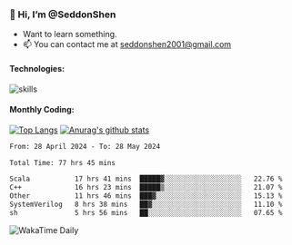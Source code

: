### 👋 Hi, I’m @SeddonShen
- Want to learn something.
- 📫 You can contact me at seddonshen2001@gmail.com

#### Technologies:

![skills](https://skillicons.dev/icons?i=scala,js,html,css,bootstrap,jquery,c,cpp,cloudflare,django,docker,flask,git,github,githubactions,linux,latex,mysql,nodejs,ps,php,pr,py,raspberrypi,redis,unreal,v,vscode,vue,bash)

#### Monthly Coding:
[![Top Langs](https://github-readme-stats.vercel.app/api/top-langs?username=seddonshen&show_icons=true&locale=en&layout=compact&hide=html&langs_count=8)](https://github.com/SeddonShen/)
[![Anurag's github stats](https://github-readme-stats.vercel.app/api?username=SeddonShen&count_private=true&show_icons=true)](https://github.com/anuraghazra/github-readme-stats)
<!--START_SECTION:waka-->

```txt
From: 28 April 2024 - To: 28 May 2024

Total Time: 77 hrs 45 mins

Scala           17 hrs 41 mins  █████▓░░░░░░░░░░░░░░░░░░░   22.76 %
C++             16 hrs 23 mins  █████▒░░░░░░░░░░░░░░░░░░░   21.07 %
Other           11 hrs 46 mins  ███▓░░░░░░░░░░░░░░░░░░░░░   15.13 %
SystemVerilog   8 hrs 38 mins   ██▓░░░░░░░░░░░░░░░░░░░░░░   11.10 %
sh              5 hrs 56 mins   ██░░░░░░░░░░░░░░░░░░░░░░░   07.65 %
```

<!--END_SECTION:waka-->

![WakaTime Daily](https://wakatime.com/share/@seddon2001/61a7e342-5f12-4fea-bf92-1fac161e97d6.svg)
<!---
SeddonShen/SeddonShen is a ✨ special ✨ repository because its `README.md` (this file) appears on your GitHub profile.
You can click the Preview link to take a look at your changes.
--->
